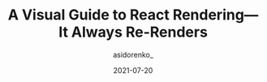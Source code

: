---
author: asidorenko_
date: 2021-07-20
layout: post.njk
tags:
  - react
target_url: https://alexsidorenko.com/blog/react-render-always-rerenders/
title: A Visual Guide to React Rendering—It Always Re-Renders
---